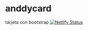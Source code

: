 # anddycard
tarjeta con bootstrap
[![Netlify Status](https://api.netlify.com/api/v1/badges/7cd3be15-0c14-442b-a74f-c109d481cf14/deploy-status)](https://app.netlify.com/sites/agitated-lewin-a47601/deploys)
